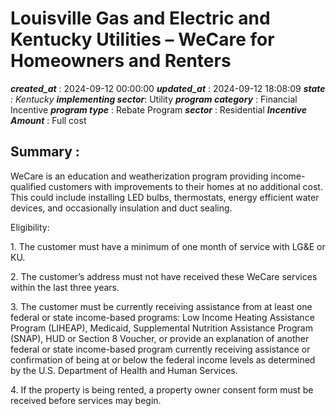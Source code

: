 # Louisville Gas and Electric and Kentucky Utilities – WeCare for Homeowners and Renters 
 ***created_at*** : 2024-09-12 00:00:00 
 ***updated_at*** : 2024-09-12 18:08:09 
 ***state** : Kentucky 
 **implementing sector***: Utility 
 ***program category*** : Financial Incentive 
 ***program type*** : Rebate Program 
 ***sector*** : Residential 
 ***Incentive Amount*** : Full cost

 
 ## Summary : 
 WeCare is an education and weatherization program providing income-qualified
customers with improvements to their homes at no additional cost. This could
include installing LED bulbs, thermostats, energy efficient water devices, and
occasionally insulation and duct sealing.

Eligibility:

1\. The customer must have a minimum of one month of service with LG&E or KU.

2\. The customer’s address must not have received these WeCare services within
the last three years.

3\. The customer must be currently receiving assistance from at least one
federal or state income-based programs: Low Income Heating Assistance Program
(LIHEAP), Medicaid, Supplemental Nutrition Assistance Program (SNAP), HUD or
Section 8 Voucher, or provide an explanation of another federal or state
income-based program currently receiving assistance or confirmation of being
at or below the federal income levels as determined by the U.S. Department of
Health and Human Services.

4\. If the property is being rented, a property owner consent form must be
received before services may begin.

 
 